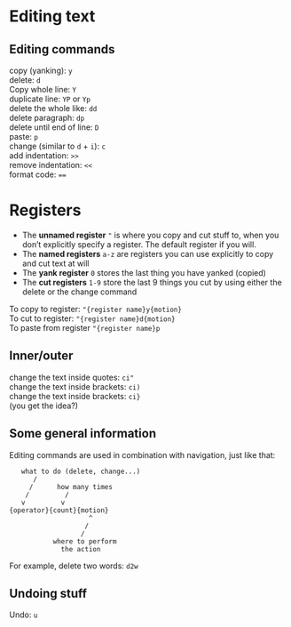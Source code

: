 # Editing text
## Editing commands
copy (yanking): `y`  
delete: `d`  
Copy whole line: `Y`   
duplicate line:  `YP` or `Yp`  
delete the whole like: `dd`  
delete paragraph: `dp`  
delete until end of line: `D`  
paste: `p`  
change (similar to `d` + `i`): `c`  
add indentation: `>>`  
remove indentation: `<<`  
format code: `==`  

# Registers

- The **unnamed register** `"` is where you copy and cut stuff to, when you don’t explicitly specify a register. The default register if you will.
- The **named registers** `a-z` are registers you can use explicitly to copy and cut text at will
- The **yank register** `0` stores the last thing you have yanked (copied)
- The **cut registers** `1-9` store the last 9 things you cut by using either the delete or the change command

To copy to register: `"{register name}y{motion}`  
To cut to register: `"{register name}d{motion}`  
To paste from register `"{register name}p`  

## Inner/outer
change the text inside quotes: `ci"`  
change the text inside brackets: `ci)`  
change the text inside brackets: `ci}`  
(you get the idea?)

## Some general information
Editing commands are used in combination with navigation, just like that:
```
   what to do (delete, change...)
      /
     /      how many times
    /         /
   v         v
{operator}{count}{motion}
                    ^
                   /
                  /
           where to perform
             the action
```

For example, delete two words: `d2w`  

## Undoing stuff
Undo: `u`  

